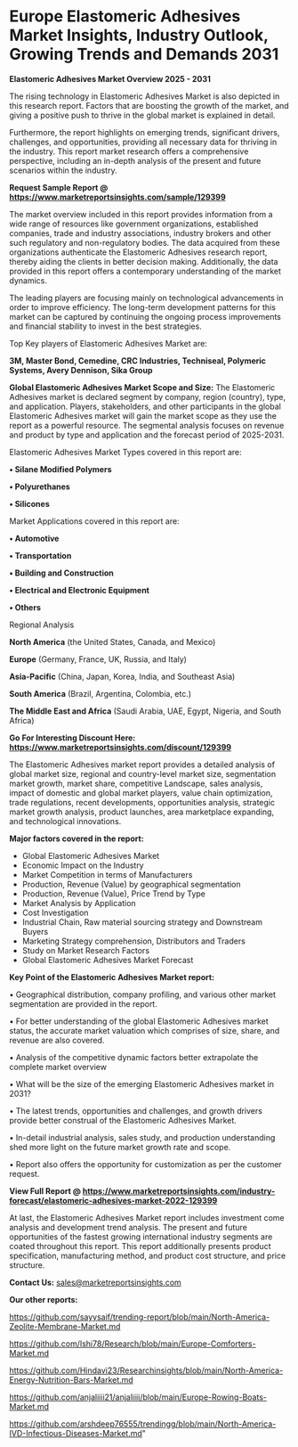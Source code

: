 # Europe Elastomeric Adhesives Market Insights, Industry Outlook, Growing Trends and Demands 2031

<Strong> Elastomeric Adhesives Market Overview 2025 - 2031</strong>

The rising technology in Elastomeric Adhesives Market is also depicted in this research report. Factors that are boosting the growth of the market, and giving a positive push to thrive in the global market is explained in detail.

Furthermore, the report highlights on emerging trends, significant drivers, challenges, and opportunities, providing all necessary data for thriving in the industry. This report market research offers a comprehensive perspective, including an in-depth analysis of the present and future scenarios within the industry.

<strong>Request Sample Report @ <a href=https://www.marketreportsinsights.com/sample/129399>https://www.marketreportsinsights.com/sample/129399</a></strong>

The market overview included in this report provides information from a wide range of resources like government organizations, established companies, trade and industry associations, industry brokers and other such regulatory and non-regulatory bodies. The data acquired from these organizations authenticate the Elastomeric Adhesives research report, thereby aiding the clients in better decision making. Additionally, the data provided in this report offers a contemporary understanding of the market dynamics.

The leading players are focusing mainly on technological advancements in order to improve efficiency. The long-term development patterns for this market can be captured by continuing the ongoing process improvements and financial stability to invest in the best strategies.

Top Key players of Elastomeric Adhesives Market are:

<strong>3M, Master Bond, Cemedine, CRC Industries, Techniseal, Polymeric Systems, Avery Dennison, Sika Group</strong>

<strong><b>Global Elastomeric Adhesives Market Scope and Size:</b></strong>
The Elastomeric Adhesives market is declared segment by company, region (country), type, and application. Players, stakeholders, and other participants in the global Elastomeric Adhesives market will gain the market scope as they use the report as a powerful resource. The segmental analysis focuses on revenue and product by type and application and the forecast period of 2025-2031.

Elastomeric Adhesives Market Types covered in this report are:

<strong>• Silane Modified Polymers

• Polyurethanes

• Silicones</strong>

Market Applications covered in this report are:

<strong>• Automotive

• Transportation

• Building and Construction

• Electrical and Electronic Equipment

• Others</strong> 

Regional Analysis

<strong>North America</strong> (the United States, Canada, and Mexico)

<strong>Europe</strong> (Germany, France, UK, Russia, and Italy)

<strong>Asia-Pacific</strong> (China, Japan, Korea, India, and Southeast Asia)

<strong>South America</strong> (Brazil, Argentina, Colombia, etc.)

<strong>The Middle East and Africa</strong> (Saudi Arabia, UAE, Egypt, Nigeria, and South Africa)

<strong>Go For Interesting Discount Here: <a href=https://www.marketreportsinsights.com/discount/129399>https://www.marketreportsinsights.com/discount/129399</a></strong>

The Elastomeric Adhesives market report provides a detailed analysis of global market size, regional and country-level market size, segmentation market growth, market share, competitive Landscape, sales analysis, impact of domestic and global market players, value chain optimization, trade regulations, recent developments, opportunities analysis, strategic market growth analysis, product launches, area marketplace expanding, and technological innovations.

<strong><b>Major factors covered in the report:</b></strong>
<ul>
  <li>Global Elastomeric Adhesives Market </li>
  <li>Economic Impact on the Industry</li>
  <li>Market Competition in terms of Manufacturers</li>
  <li>Production, Revenue (Value) by geographical segmentation</li>
  <li>Production, Revenue (Value), Price Trend by Type</li>
  <li>Market Analysis by Application</li>
  <li>Cost Investigation</li>
  <li>Industrial Chain, Raw material sourcing strategy and Downstream Buyers</li>
  <li>Marketing Strategy comprehension, Distributors and Traders</li>
  <li>Study on Market Research Factors</li>
  <li>Global Elastomeric Adhesives Market Forecast</li>
</ul>

<strong><b>Key Point of the Elastomeric Adhesives Market report:</b></strong>

• Geographical distribution, company profiling, and various other market segmentation are provided in the report.

• For better understanding of the global Elastomeric Adhesives market status, the accurate market valuation which comprises of size, share, and revenue are also covered.

• Analysis of the competitive dynamic factors better extrapolate the complete market overview

• What will be the size of the emerging Elastomeric Adhesives market in 2031?

• The latest trends, opportunities and challenges, and growth drivers provide better construal of the Elastomeric Adhesives Market.

• In-detail industrial analysis, sales study, and production understanding shed more light on the future market growth rate and scope.

• Report also offers the opportunity for customization as per the customer request.

<strong><b>View Full Report @ <a href=https://www.marketreportsinsights.com/industry-forecast/elastomeric-adhesives-market-2022-129399>https://www.marketreportsinsights.com/industry-forecast/elastomeric-adhesives-market-2022-129399</a></b></strong>


At last, the Elastomeric Adhesives Market report includes investment come analysis and development trend analysis. The present and future opportunities of the fastest growing international industry segments are coated throughout this report. This report additionally presents product specification, manufacturing method, and product cost structure, and price structure.

<strong>Contact Us:</strong>
sales@marketreportsinsights.com

<strong>Our other reports:</strong>

<a href=https://github.com/sayysaif/trending-report/blob/main/North-America-Zeolite-Membrane-Market.md>https://github.com/sayysaif/trending-report/blob/main/North-America-Zeolite-Membrane-Market.md</a>

<a href=https://github.com/Ishi78/Research/blob/main/Europe-Comforters-Market.md>https://github.com/Ishi78/Research/blob/main/Europe-Comforters-Market.md</a>

<a href=https://github.com/Hindavi23/Researchinsights/blob/main/North-America-Energy-Nutrition-Bars-Market.md>https://github.com/Hindavi23/Researchinsights/blob/main/North-America-Energy-Nutrition-Bars-Market.md</a>

<a href=https://github.com/anjaliiii21/anjaliiii/blob/main/Europe-Rowing-Boats-Market.md>https://github.com/anjaliiii21/anjaliiii/blob/main/Europe-Rowing-Boats-Market.md</a>

<a href=https://github.com/arshdeep76555/trendingg/blob/main/North-America-IVD-Infectious-Diseases-Market.md>https://github.com/arshdeep76555/trendingg/blob/main/North-America-IVD-Infectious-Diseases-Market.md</a>"
